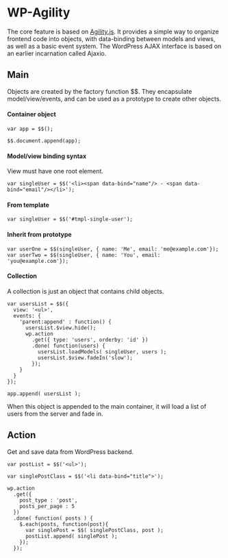 # WP-Agility

The core feature is based on [Agility.js](http://agilityjs.com). It provides a simple way to organize frontend code into objects, with data-binding between models and views, as well as a basic event system. The WordPress AJAX interface is based on an earlier incarnation called Ajaxio.

## Main

Objects are created by the factory function $$.  They encapsulate model/view/events, and can be used as a prototype to create other objects.

#### Container object

```
var app = $$();

$$.document.append(app);
```

#### Model/view binding syntax

View must have one root element.

```
var singleUser = $$('<li><span data-bind="name"/> - <span data-bind="email"/></li>');
```

#### From template

```
var singleUser = $$('#tmpl-single-user');
```

#### Inherit from prototype

```
var userOne = $$(singleUser, { name: 'Me', email: 'me@example.com'});
var userTwo = $$(singleUser, { name: 'You', email: 'you@example.com'});
```

#### Collection

A collection is just an object that contains child objects.

```
var usersList = $$({
  view: '<ul>',
  events: {
    'parent:append' : function() {
      usersList.$view.hide();
      wp.action
        .get({ type: 'users', orderby: 'id' })
        .done( function(users) {
          usersList.loadModels( singleUser, users );
          usersList.$view.fadeIn('slow');
        });
    }
  }
});

app.append( usersList );
```

When this object is appended to the main container, it will load a list of users from the server and fade in.

## Action

Get and save data from WordPress backend.

```
var postList = $$('<ul>');

var singlePostClass = $$('<li data-bind="title">');

wp.action
  .get({
    post_type : 'post',
    posts_per_page : 5
  })
  .done( function( posts ) {
    $.each(posts, function(post){
      var singlePost = $$( singlePostClass, post );
      postList.append( singlePost );
    });
  });
```
